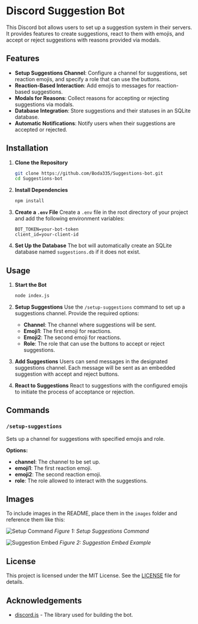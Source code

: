 
# Discord Suggestion Bot

This Discord bot allows users to set up a suggestion system in their servers. It provides features to create suggestions, react to them with emojis, and accept or reject suggestions with reasons provided via modals. 

## Features

- **Setup Suggestions Channel**: Configure a channel for suggestions, set reaction emojis, and specify a role that can use the buttons.
- **Reaction-Based Interaction**: Add emojis to messages for reaction-based suggestions.
- **Modals for Reasons**: Collect reasons for accepting or rejecting suggestions via modals.
- **Database Integration**: Store suggestions and their statuses in an SQLite database.
- **Automatic Notifications**: Notify users when their suggestions are accepted or rejected.

## Installation

1. **Clone the Repository**
   ```bash
   git clone https://github.com/Boda335/Suggestions-bot.git
   cd Suggestions-bot 
   ```

2. **Install Dependencies**
   ```bash
   npm install
   ```

3. **Create a `.env` File**
   Create a `.env` file in the root directory of your project and add the following environment variables:
   ```
   BOT_TOKEN=your-bot-token
   client_id=your-client-id
   ```

4. **Set Up the Database**
   The bot will automatically create an SQLite database named `suggestions.db` if it does not exist.

## Usage

1. **Start the Bot**
   ```bash
   node index.js
   ```

2. **Setup Suggestions**
   Use the `/setup-suggestions` command to set up a suggestions channel. Provide the required options:
   - **Channel**: The channel where suggestions will be sent.
   - **Emoji1**: The first emoji for reactions.
   - **Emoji2**: The second emoji for reactions.
   - **Role**: The role that can use the buttons to accept or reject suggestions.

3. **Add Suggestions**
   Users can send messages in the designated suggestions channel. Each message will be sent as an embedded suggestion with accept and reject buttons.

4. **React to Suggestions**
   React to suggestions with the configured emojis to initiate the process of acceptance or rejection.

## Commands

### `/setup-suggestions`

Sets up a channel for suggestions with specified emojis and role.

**Options:**
- **channel**: The channel to be set up.
- **emoji1**: The first reaction emoji.
- **emoji2**: The second reaction emoji.
- **role**: The role allowed to interact with the suggestions.

## Images

To include images in the README, place them in the `images` folder and reference them like this:

![Setup Command](images/setup-command.png)
*Figure 1: Setup Suggestions Command*

![Suggestion Embed](images/suggestion-embed.png)
*Figure 2: Suggestion Embed Example*

## License

This project is licensed under the MIT License. See the [LICENSE](LICENSE) file for details.

## Acknowledgements

- [discord.js](https://discord.js.org/) - The library used for building the bot.
